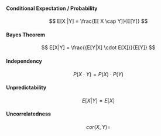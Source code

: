 #### Conditional Expectation / Probability
$$
E[X |Y] = \frac{E[ X \cap Y]}{E[Y]}
$$

#### Bayes Theorem
$$
E[X|Y] = \frac{{E[Y|X] \cdot E[X]}}{E[Y]}
$$

#### Independency
$$
P(X \cdot Y)=P(X) \cdot P(Y)
$$

#### Unpredictability
$$
E[X|Y] = E[X]
$$

#### Uncorrelatedness

$$
cor(X,Y) = 
$$